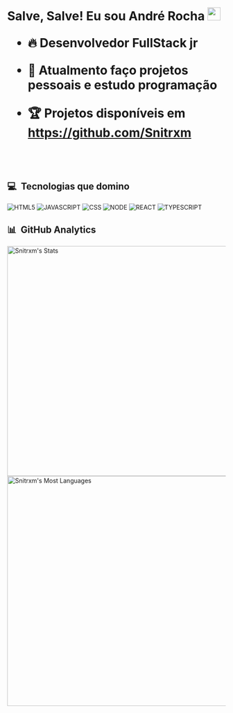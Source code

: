 <h1> Salve, Salve! Eu sou André Rocha <img src="https://raw.githubusercontent.com/kaueMarques/kaueMarques/master/hi.gif" width="30px"</h1> 
  
 - 🔥 Desenvolvedor FullStack jr
  
 - 🔭 Atualmento faço projetos pessoais e estudo programação
  
 - 🏆 Projetos disponíveis em https://github.com/Snitrxm
  
  <br/>
  
  ## 💻 &nbsp;Tecnologias que domino
  
  <img align="center" alt="HTML5" src="https://img.shields.io/badge/HTML5-E34F26?style=for-the-badge&logo=html5&logoColor=white">
  
  <img align="center" alt="JAVASCRIPT" src="https://img.shields.io/badge/JavaScript-F7DF1E?style=for-the-badge&logo=javascript&logoColor=black">
  
  <img align="center" alt="CSS" src="https://img.shields.io/badge/CSS3-1572B6?style=for-the-badge&logo=css3&logoColor=white">
  
  <img align="center" alt="NODE" src="https://img.shields.io/badge/Node.js-43853D?style=for-the-badge&logo=node.js&logoColor=white">
  
  <img align="center" alt="REACT" src="https://img.shields.io/badge/React-20232A?style=for-the-badge&logo=react&logoColor=61DAFB">
  
  <img align="center" alt="TYPESCRIPT" src="https://img.shields.io/badge/TypeScript-007ACC?style=for-the-badge&logo=typescript&logoColor=white">
  
  <br/>
  
  ## 📊 &nbsp;GitHub Analytics
  
  <p align="left">
  <img width="530em" src="https://github-readme-stats.vercel.app/api?username=Snitrxm&show_icons=true&theme=tokyonight" alt="Snitrxm's Stats" />
  <img width="530em" src="https://github-readme-stats.vercel.app/api/top-langs/?username=Snitrxm&layout=compact&theme=tokyonight" alt="Snitrxm's Most Languages" />
  </p>
  
